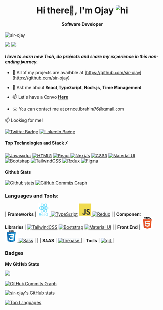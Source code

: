 



<!--
**Sir-ojay/sir-ojay
** is a ✨ _special_ ✨ repository because its `README.md` (this file) appears on your GitHub profile.

Here are some ideas to get you started:

- 🔭 I’m currently working on ...
- 🌱 I’m currently learning ...
- 👯 I’m looking to collaborate on ...
- 🤔 I’m looking for help with ...
- 💬 Ask me about ...
- 📫 How to reach me: ...
- 😄 Pronouns: ...
- ⚡ Fun fact: ...
-->





<h1 align="center">Hi there👋, I'm Ojay  <img src="https://emoji.slack-edge.com/T02HBS55FCG/cool-doge/aa3c8fd9037a0604.gif" width="28" alt="hi"></h1>
<h4 align="center">Software Developer </h4>

<p align="left"> <img src="https://komarev.com/ghpvc/?username=sir-ojay&label=Profile%20views&color=0e75b6&style=flat" alt="sir-ojay" /> </p>

<a href="https://www.twitter.com/ibrahimsannu" target="_blank" rel="noreferrer"><img
src="https://img.shields.io/twitter/follow/@ibrahimsannu?logo=twitter&style=for-the-badge&color=0891b2&labelColor=1c1917"
/></a>
<a href="https://www.github.com/sir-ojay" target="_blank" rel="noreferrer"><img
src="https://img.shields.io/github/followers/sir-ojay?logo=github&style=for-the-badge&color=0891b2&labelColor=1c1917" /></a>


<i><h4>I love to learn new Tech, do projects and share my experience in this non-ending journey.</h4> </i>

- 🛄 All of my projects are available at [https://github.com/sir-ojay](https://github.com/sir-ojay)

- 💬 Ask me about **React,TypeScript, Node.js, Time Management**

- 📫 Let's have a Convo **<a href="https://twitter.com/messages/compose?recipient_id=1289945210852581376" target="_blank"> Here </a>**


- ✉️  You can contact me at [prince.ibrahim76@gmail.com](mailto:prince.ibrahim76@gmail.com)


:mailbox: Looking for me!

[![Twitter Badge](https://img.shields.io/badge/-@ibrahimsannu-1ca0f1?style=flat&labelColor=1ca0f1&logo=twitter&logoColor=white)](https://twitter.com/ibrahimsannu) [![Linkedin Badge](https://img.shields.io/badge/-Sannu_Ibrahim-0e76a8?style=flat&labelColor=0e76a8&logo=linkedin&logoColor=white)](https://www.linkedin.com/in/ibrahim-sannu-b5bb70149/
)

#### Top Technologies and Stack ⚡️
<p align="left">
<a href="https://developer.mozilla.org/en-US/docs/Web/JavaScript" target="_blank" rel="noreferrer"><img src="https://raw.githubusercontent.com/danielcranney/readme-generator/main/public/icons/skills/javascript-colored.svg" width="36" height="36" alt="Javascript" /></a>
<a href="https://developer.mozilla.org/en-US/docs/Glossary/HTML5" target="_blank" rel="noreferrer"><img src="https://raw.githubusercontent.com/danielcranney/readme-generator/main/public/icons/skills/html5-colored.svg" width="36" height="36" alt="HTML5" /></a>
<a href="https://reactjs.org/" target="_blank" rel="noreferrer"><img src="https://raw.githubusercontent.com/danielcranney/readme-generator/main/public/icons/skills/react-colored.svg" width="36" height="36" alt="React" /></a>
<a href="https://nextjs.org/docs" target="_blank" rel="noreferrer"><img src="https://raw.githubusercontent.com/danielcranney/readme-generator/main/public/icons/skills/nextjs-colored-dark.svg" width="36" height="36" alt="NextJs" /></a>
<a href="https://www.w3.org/TR/CSS/#css" target="_blank" rel="noreferrer"><img src="https://raw.githubusercontent.com/danielcranney/readme-generator/main/public/icons/skills/css3-colored.svg" width="36" height="36" alt="CSS3" /></a>
<a href="https://mui.com/" target="_blank" rel="noreferrer"><img src="https://raw.githubusercontent.com/danielcranney/readme-generator/main/public/icons/skills/materialui-colored.svg" width="36" height="36" alt="Material UI" /></a>
<a href="https://getbootstrap.com/" target="_blank" rel="noreferrer"><img src="https://raw.githubusercontent.com/danielcranney/readme-generator/main/public/icons/skills/bootstrap-colored.svg" width="36" height="36" alt="Bootstrap" /></a>
<a href="https://tailwindcss.com/" target="_blank" rel="noreferrer"><img src="https://raw.githubusercontent.com/danielcranney/readme-generator/main/public/icons/skills/tailwindcss-colored.svg" width="36" height="36" alt="TailwindCSS" /></a>
<a href="https://redux.js.org/" target="_blank" rel="noreferrer"><img src="https://raw.githubusercontent.com/danielcranney/readme-generator/main/public/icons/skills/redux-colored.svg" width="36" height="36" alt="Redux" /></a>
<a href="https://www.figma.com/" target="_blank" rel="noreferrer"><img src="https://raw.githubusercontent.com/danielcranney/readme-generator/main/public/icons/skills/figma-colored.svg" width="36" height="36" alt="Figma" /></a>
</p>



<!-- #### Work  -->

<!-- Portfolio:https://myportfolio-ojay.netlify.app/ -->

  
#### Github Stats 

![Github stats](https://github-readme-stats.vercel.app/api?username=sir-ojay&count_private=true&theme=dark&hide=contribs,issues)
<a href="http://www.github.com/sir-ojay"><img src="https://activity-graph.herokuapp.com/graph?username=sir-ojay&bg_color=1c1917&color=ffffff&line=0891b2&point=ffffff&area_color=1c1917&area=true&hide_border=true&custom_title=GitHub%20Commits%20Graph" alt="GitHub Commits Graph" />
</a>
 
</details>





<h3 align="left">Languages and Tools:</h3>
<p align="left">
                                                                                                                                                                                                                                                                                                                                        
| **Frameworks**          | <a href="https://reactjs.org/" target="_blank"> <img src="https://raw.githubusercontent.com/devicons/devicon/master/icons/react/react-original-wordmark.svg" alt="react" width="40" height="40" style="background:#f5f8fa" /> </a> <a href="https://www.typescriptlang.org/" target="_blank" rel="noreferrer"><img src="https://raw.githubusercontent.com/danielcranney/readme-generator/main/public/icons/skills/typescript-colored.svg" width="40" height="40" alt="TypeScript" /></a> <a href="https://developer.mozilla.org/en-US/docs/Web/JavaScript" target="_blank"> <img src="https://raw.githubusercontent.com/devicons/devicon/master/icons/javascript/javascript-original.svg" alt="javascript" width="40" height="40"/> </a> <a href="https://redux.js.org/" target="_blank" rel="noreferrer"><img src="https://raw.githubusercontent.com/danielcranney/readme-generator/main/public/icons/skills/redux-colored.svg" width="40" height="40" alt="Redux" style="background:#f5f8fa" /></a> |
| **Component Libraries** | <a href="https://tailwindcss.com/" target="_blank" rel="noreferrer"><img src="https://raw.githubusercontent.com/danielcranney/readme-generator/main/public/icons/skills/tailwindcss-colored.svg" width="36" height="36" alt="TailwindCSS" /></a> <a href="https://getbootstrap.com/" target="_blank" rel="noreferrer"><img src="https://raw.githubusercontent.com/danielcranney/readme-generator/main/public/icons/skills/bootstrap-colored.svg" width="36" height="36" alt="Bootstrap" /></a> <a href="https://mui.com/" target="_blank" rel="noreferrer"><img src="https://raw.githubusercontent.com/danielcranney/readme-generator/main/public/icons/skills/materialui-colored.svg" width="36" height="36" alt="Material UI" /></a>                                                                                                                                                                                                                                                                |
| **Front End**           | <a href="https://www.w3.org/html/" target="_blank"> <img src="https://raw.githubusercontent.com/devicons/devicon/master/icons/html5/html5-original-wordmark.svg" alt="html5" width="40" height="40" style="background:#f5f8fa"/> </a><a href="https://www.w3schools.com/css/" target="_blank"> <img src="https://raw.githubusercontent.com/devicons/devicon/master/icons/css3/css3-original-wordmark.svg" alt="css3" width="40" height="40" style="background:#f5f8fa"/> </a> <a href="https://sass-lang.com/" target="_blank" rel="noreferrer"><img src="https://raw.githubusercontent.com/danielcranney/readme-generator/main/public/icons/skills/sass-colored.svg" width="36" height="36" alt="Sass" style="background:#f5f8fa" /></a>                                                                                                                                                                                                                                                             |
                                                                                                                                                                                                                                                                                                                                                                                                                                                                                                                                                               |
| **SAAS**                | <a href="https://firebase.google.com/" target="_blank" rel="noreferrer"> <img src="https://www.vectorlogo.zone/logos/firebase/firebase-icon.svg" alt="firebase" width="40" height="40" style="background:#f5f8fa"/> </a>                                                                                                                                                                                                                                                                                                                                                                                                                                                                                                                                                                                                                                                                                                                                                                              |
| **Tools**               | <a href="https://git-scm.com/" target="_blank"> <img src="https://www.vectorlogo.zone/logos/git-scm/git-scm-icon.svg" alt="git" width="40" height="40"/> </a>                                                                                                                                                                                                                                                                                                                                                                                                                                                                                                                                                                                                                                                                                                                                                                                                                                         |

</p></a>

### Badges

<b>My GitHub Stats</b>

<a href="http://www.github.com/sir-ojay"><img src="https://github-readme-streak-stats.herokuapp.com/?user=sir-ojay&stroke=ffffff&background=1c1917&ring=0891b2&fire=0891b2&currStreakNum=ffffff&currStreakLabel=0891b2&sideNums=ffffff&sideLabels=ffffff&dates=ffffff&hide_border=true" /></a>

<a href="http://www.github.com/sir-ojay"><img src="https://activity-graph.herokuapp.com/graph?username=sir-ojay&bg_color=1c1917&color=ffffff&line=0891b2&point=ffffff&area_color=1c1917&area=true&hide_border=true&custom_title=GitHub%20Commits%20Graph" alt="GitHub Commits Graph" /></a>

<a href="http://www.github.com/sir-ojay"><img src="https://github-readme-stats.vercel.app/api?username=sir-ojay&show_icons=true&hide=contribs&title_color=0891b2&text_color=ffffff&icon_color=0891b2&bg_color=1c1917&hide_border=true&show_icons=true" alt="sir-ojay's GitHub stats" /></a>

<a href="https://github.com/sir-ojay" align="left"><img src="https://github-readme-stats.vercel.app/api/top-langs/?username=sir-ojay&langs_count=10&title_color=0891b2&text_color=ffffff&icon_color=0891b2&bg_color=1c1917&hide_border=true&locale=en&custom_title=Top%20%Languages" alt="Top Languages" /></a>

